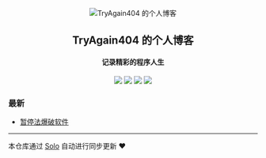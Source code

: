 <p align="center"><img alt="TryAgain404 的个人博客" src="https://yaohuo.me/bbs/upload/1000/2019/09/27/11351_2100130timg.png"></p><h2 align="center">
TryAgain404 的个人博客
</h2>

<h4 align="center">记录精彩的程序人生</h4>
<p align="center"><a title="TryAgain404 的个人博客" target="_blank" href="https://github.com/TryAgain404/solo-blog"><img src="https://img.shields.io/github/last-commit/TryAgain404/solo-blog.svg?style=flat-square&color=FF9900"></a>
<a title="GitHub repo size in bytes" target="_blank" href="https://github.com/TryAgain404/solo-blog"><img src="https://img.shields.io/github/repo-size/TryAgain404/solo-blog.svg?style=flat-square"></a>
<a title="Solo Version" target="_blank" href="https://github.com/b3log/solo/releases"><img src="https://img.shields.io/badge/solo-3.6.5-f1e05a.svg?style=flat-square&color=blueviolet"></a>
<a title="Hits" target="_blank" href="https://github.com/b3log/hits"><img src="https://hits.b3log.org/TryAgain404/solo-blog.svg"></a></p>

### 最新

* [暂停法爆破软件](https://www.itratel.cn/articles/2019/09/27/1569576376718.html)



---

本仓库通过 [Solo](https://github.com/b3log/solo) 自动进行同步更新 ❤️ 